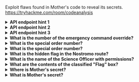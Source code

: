 
Exploit flaws found in Mother's code to reveal its secrets.
https://tryhackme.com/room/codeanalysis


<details><summary><strong>API endpoint hint 1</strong></summary>

  - POST /yaml
  - Body field file_path
  - Reads ./public/file_path and returns parsed YAML
  - Emits a websocket event on namespace slash yaml </details>

<details><summary><strong>API endpoint hint 2</strong></summary>
  
  - POST /api/nostromo  
  - Body field file_path  
  - Reads ./public/file_path and returns file contents  
  - Sets Nostromo auth flag true  
  - Emits a websocket event on namespace slash nostromo
   </details>
   
<details><summary><strong>API endpoint hint 3</strong></summary>
    
  - POST /api/nostromo/mother  
  - Body field file_path  
  - Reads ./mother/file_path and returns file contents  
  - Requires you to have hit both the nostromo and yaml routes first due to auth flags
  </details>

<details><summary><strong>What is the number of the emergency command override?</strong></summary>

  - Read the Operating Manual</details>

<details><summary><strong>What is the special order number?</strong></summary>

  - Emergency command override</details>

<details><summary><strong>What is the special order number?</strong></summary>

- /yaml response once working will guide you </details>

<details><summary><strong>What is the hidden flag in the Nostromo route?</strong></summary>

- /yaml response once working will guide you </details>

<details><summary><strong>What is the name of the Science Officer with permissions?</strong></summary>

- Check back to the main site</details>

<details><summary><strong>What are the contents of the classified "Flag" box?</strong></summary>

- Check back to the main site</details>

<details><summary><strong>Where is Mother's secret?</strong></summary>

- Post to the last API endpoint with a file, hint of what the file is, is within the task 2 information on the challenge and hint in question name </details>

<details><summary><strong>What is Mother's secret?</strong></summary>

- Path Traversal</details>
